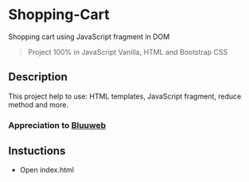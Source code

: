 # Shopping-Cart
Shopping cart using JavaScript fragment in DOM
>Project 100% in JavaScript Vanilla, HTML and Bootstrap CSS
## Description
This project help to use: HTML templates, JavaScript fragment, reduce method and more.

### Appreciation to [Bluuweb](https://bluuweb.github.io/javascript/)

## Instuctions
- Open index.html